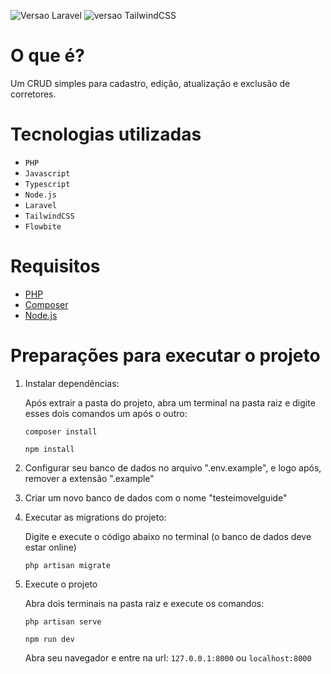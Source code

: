 ![Versao Laravel](https://img.shields.io/badge/Laravel-11.11.1-orange?style=plastic&logo=laravel)
![versao TailwindCSS](https://img.shields.io/badge/TailwindCSS-3.4.4-orange?style=plastic&logo=tailwindcss)

# O que é?

Um CRUD simples para cadastro, edição, atualização e exclusão de corretores.

# Tecnologias utilizadas

- ``PHP``
- ``Javascript``
- ``Typescript``
- ``Node.js``
- ``Laravel``
- ``TailwindCSS``
- ``Flowbite``

# Requisitos

- [PHP](https://www.php.net/)
- [Composer](https://getcomposer.org/)
- [Node.js](https://nodejs.org/en)

# Preparações para executar o projeto

1. Instalar dependências:

    Após extrair a pasta do projeto, abra um terminal na pasta raiz e digite esses dois comandos um após o outro:
    ```
    composer install
    ```
    ```
    npm install
    ```
    
2. Configurar seu banco de dados no arquivo ".env.example", e logo após, remover a extensão ".example"
3. Criar um novo banco de dados com o nome "testeimovelguide"

4. Executar as migrations do projeto:

    Digite e execute o código abaixo no terminal (o banco de dados deve estar online)
    ```
    php artisan migrate
    ```
    
5. Execute o projeto
    
    Abra dois terminais na pasta raiz e execute os comandos:
    ```
    php artisan serve
    ```
    ```
    npm run dev
    ```
    
    Abra seu navegador e entre na url: ``127.0.0.1:8000`` ou ``localhost:8000``
